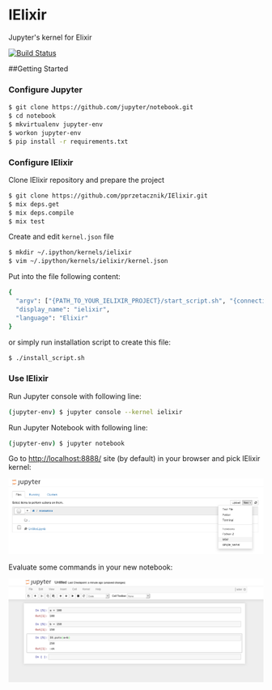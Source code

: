 IElixir
=======

Jupyter's kernel for Elixir

[![Build Status](https://travis-ci.org/pprzetacznik/IElixir.svg)](https://travis-ci.org/pprzetacznik/IElixir)

##Getting Started

### Configure Jupyter

```Bash
$ git clone https://github.com/jupyter/notebook.git
$ cd notebook
$ mkvirtualenv jupyter-env
$ workon jupyter-env
$ pip install -r requirements.txt
```

### Configure IElixir

Clone IElixir repository and prepare the project
```Bash
$ git clone https://github.com/pprzetacznik/IElixir.git
$ mix deps.get
$ mix deps.compile
$ mix test
```

Create and edit `kernel.json` file

```Bash
$ mkdir ~/.ipython/kernels/ielixir
$ vim ~/.ipython/kernels/ielixir/kernel.json
```

Put into the file following content:
```Bash
{
  "argv": ["{PATH_TO_YOUR_IELIXIR_PROJECT}/start_script.sh", "{connection_file}"],
  "display_name": "ielixir",
  "language": "Elixir"
}
```

or simply run installation script to create this file:
```Bash
$ ./install_script.sh
```

### Use IElixir

Run Jupyter console with following line:
```Bash
(jupyter-env) $ jupyter console --kernel ielixir
```

Run Jupyter Notebook with following line:
```Bash
(jupyter-env) $ jupyter notebook
```

Go to [http://localhost:8888/](http://localhost:8888/) site (by default) in your browser and pick IElixir kernel:

![Pick IElixir](/resources/jupyter_pick_kernel.png?raw=true)

Evaluate some commands in your new notebook:

![IElixir basics](/resources/jupyter_ielixir_basics.png?raw=true)
